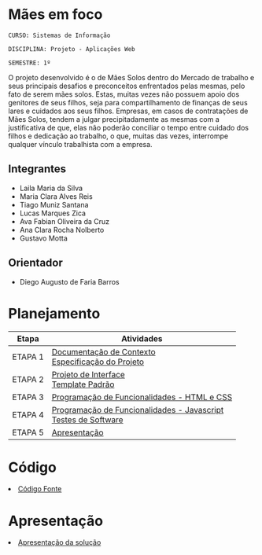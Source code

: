 # Mães em foco

`CURSO: Sistemas de Informação`

`DISCIPLINA: Projeto - Aplicações Web`

`SEMESTRE: 1º`

O projeto desenvolvido é o de Mães Solos dentro do Mercado de trabalho e seus principais desafios e preconceitos enfrentados pelas mesmas, pelo fato de serem mães solos. Estas, muitas vezes não possuem apoio dos genitores de seus filhos, seja para compartilhamento de finanças de seus lares e cuidados aos seus filhos.
 Empresas, em casos de contratações de Mães Solos, tendem a julgar precipitadamente as mesmas com a justificativa de que, elas não poderão conciliar o tempo entre cuidado dos filhos e dedicação ao trabalho, o que, muitas das vezes, interrompe qualquer vínculo trabalhista com a empresa. 

## Integrantes

* Laila Maria da Silva 
* Maria Clara Alves Reis
* Tiago Muniz Santana
* Lucas Marques Zica
* Ava Fabian Oliveira da Cruz
* Ana Clara Rocha Nolberto
* Gustavo Motta


## Orientador

* Diego Augusto de Faria Barros

# Planejamento

| Etapa         | Atividades |
|  :----:   | ----------- |
| ETAPA 1         |[Documentação de Contexto](docs/context.md) <br> [Especificação do Projeto](docs/especification.md) |
| ETAPA 2         |[Projeto de Interface](docs/interface.md) <br> [Template Padrão](docs/template.md) |
| ETAPA 3         |[Programação de Funcionalidades - HTML e CSS](docs/development.md) |
| ETAPA 4        |[Programação de Funcionalidades - Javascript](docs/development.md) <br> [Testes de Software ](docs/tests.md) |
| ETAPA 5         | [Apresentação](presentation/README.md) |

# Código

<li><a href="src/README.md"> Código Fonte</a></li>

# Apresentação

<li><a href="presentation/README.md"> Apresentação da solução</a></li>
